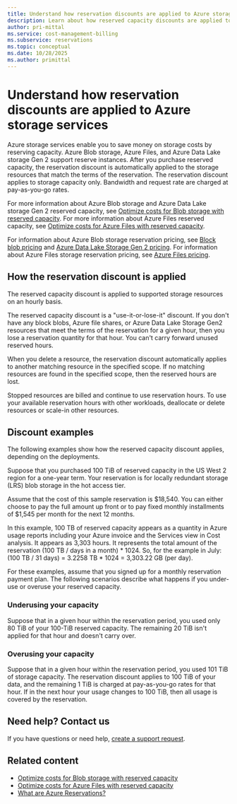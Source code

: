 ```yaml
---
title: Understand how reservation discounts are applied to Azure storage services | Microsoft Docs
description: Learn about how reserved capacity discounts are applied to Azure Blob storage, Azure Files, and Azure Data Lake Storage Gen2 resources.
author: pri-mittal
ms.service: cost-management-billing
ms.subservice: reservations
ms.topic: conceptual
ms.date: 10/28/2025
ms.author: primittal
---
```


# Understand how reservation discounts are applied to Azure storage services 
Azure storage services enable you to save money on storage costs by reserving capacity. Azure Blob storage, Azure Files, and Azure Data Lake storage Gen 2 support reserve instances. After you purchase reserved capacity, the reservation discount is automatically applied to the storage resources that match the terms of the reservation. The reservation discount applies to storage capacity only. Bandwidth and request rate are charged at pay-as-you-go rates.

For more information about Azure Blob storage and Azure Data Lake storage Gen 2 reserved capacity, see [Optimize costs for Blob storage with reserved capacity](../../storage/blobs/storage-blob-reserved-capacity.md). For more information about Azure Files reserved capacity, see [Optimize costs for Azure Files with reserved capacity](../../storage/files/files-reserve-capacity.md).

For information about Azure Blob storage reservation pricing, see [Block blob pricing](https://azure.microsoft.com/pricing/details/storage/blobs/) and [Azure Data Lake Storage Gen 2 pricing](https://azure.microsoft.com/pricing/details/storage/data-lake/). For information about Azure Files storage reservation pricing, see [Azure Files pricing](https://azure.microsoft.com/pricing/details/storage/files).

## How the reservation discount is applied

The reserved capacity discount is applied to supported storage resources on an hourly basis.

The reserved capacity discount is a "use-it-or-lose-it" discount. If you don't have any block blobs, Azure file shares, or Azure Data Lake Storage Gen2 resources that meet the terms of the reservation for a given hour, then you lose a reservation quantity for that hour. You can't carry forward unused reserved hours.

When you delete a resource, the reservation discount automatically applies to another matching resource in the specified scope. If no matching resources are found in the specified scope, then the reserved hours are lost.

Stopped resources are billed and continue to use reservation hours. To use your available reservation hours with other workloads, deallocate or delete resources or scale-in other resources. 

## Discount examples
The following examples show how the reserved capacity discount applies, depending on the deployments.

Suppose that you purchased 100 TiB of reserved capacity in the US West 2 region for a one-year term. Your reservation is for locally redundant storage (LRS) blob storage in the hot access tier.

Assume that the cost of this sample reservation is $18,540. You can either choose to pay the full amount up front or to pay fixed monthly installments of $1,545 per month for the next 12 months.

In this example, 100 TB of reserved capacity appears as a quantity in Azure usage reports including your Azure invoice and the Services view in Cost analysis. It appears as 3,303 hours. It represents the total amount of the reservation (100 TB / days in a month) * 1024. So, for the example in July: (100 TB / 31 days) = 3.2258 TB * 1024 = 3,303.22 GB (per day).

For these examples, assume that you signed up for a monthly reservation payment plan. The following scenarios describe what happens if you under-use or overuse your reserved capacity.

### Underusing your capacity
Suppose that in a given hour within the reservation period, you used only 80 TiB of your 100-TiB reserved capacity. The remaining 20 TiB isn't applied for that hour and doesn't carry over.

### Overusing your capacity
Suppose that in a given hour within the reservation period, you used 101 TiB of storage capacity. The reservation discount applies to 100 TiB of your data, and the remaining 1 TiB is charged at pay-as-you-go rates for that hour. If in the next hour your usage changes to 100 TiB, then all usage is covered by the reservation.

## Need help? Contact us
If you have questions or need help, [create a support request](https://go.microsoft.com/fwlink/?linkid=2083458).

## Related content

- [Optimize costs for Blob storage with reserved capacity](../../storage/blobs/storage-blob-reserved-capacity.md)
- [Optimize costs for Azure Files with reserved capacity](../../storage/files/files-reserve-capacity.md)
- [What are Azure Reservations?](save-compute-costs-reservations.md)
